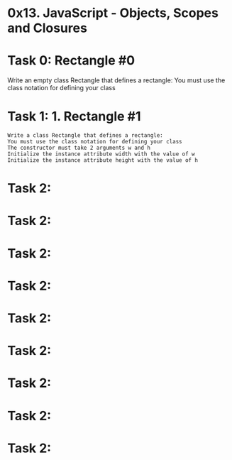 # 0x13. JavaScript - Objects, Scopes and Closures
# Task 0: Rectangle #0
   Write an empty class Rectangle that defines a rectangle:
    You must use the class notation for defining your class 
# Task 1: 1. Rectangle #1
    Write a class Rectangle that defines a rectangle:
    You must use the class notation for defining your class
    The constructor must take 2 arguments w and h
    Initialize the instance attribute width with the value of w
    Initialize the instance attribute height with the value of h
# Task 2:
# Task 2:
# Task 2:
# Task 2:
# Task 2:
# Task 2:
# Task 2:
# Task 2:
# Task 2:
